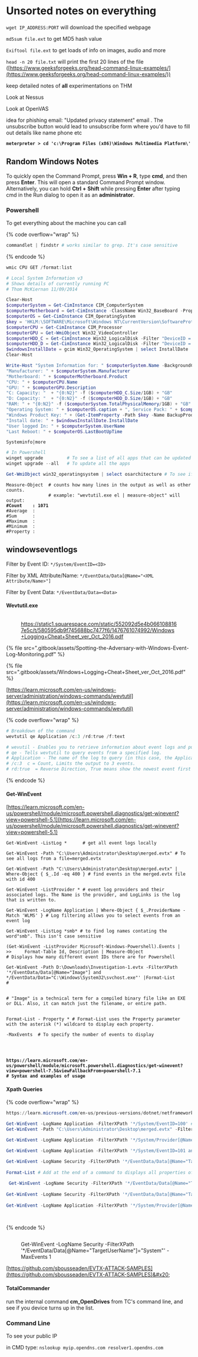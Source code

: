 # Unsorted notes on everything

`wget IP_ADDRESS:PORT` will download the specified webpage&#x20;

`md5sum file.ext` to get MD5 hash value

`Exiftool file.ext` to get loads of info on images, audio and more&#x20;

`head -n 20 file.txt`  will print the first 20 lines of the file ([https://www.geeksforgeeks.org/head-command-linux-examples/](https://www.geeksforgeeks.org/head-command-linux-examples/))

keep detailed notes of **all** experimentations on THM

Look at Nessus

Look at OpenVAS

idea for phishing email: "Updated privacy statement" email . The unsubscribe button would lead to unsubscribe form where you'd have to fill out details like name phone etc&#x20;

<pre><code><strong>meterpreter > cd 'c:\Program Files (x86)\Windows Multimedia Platform\'
</strong></code></pre>

## Random Windows Notes

To quickly open the Command Prompt, press **Win + R**, type **cmd**, and then press **Enter**. This will open a standard Command Prompt window. Alternatively, you can hold **Ctrl +** **Shift** while pressing **Enter** after typing cmd in the Run dialog to open it as an **administrator**.

### Powershell

To get everything about the machine you can call

{% code overflow="wrap" %}
```powershell
commandlet | findstr # works similar to grep. It's case sensitive
```
{% endcode %}

```powershell
wmic CPU GET /format:list
```

```powershell
# Local System Information v3
# Shows details of currently running PC
# Thom McKiernan 11/09/2014

Clear-Host
$computerSystem = Get-CimInstance CIM_ComputerSystem
$computerMotherboard = Get-CimInstance -ClassName Win32_BaseBoard -Property *
$computerOS = Get-CimInstance CIM_OperatingSystem
$key = 'HKLM:\SOFTWARE\Microsoft\Windows NT\CurrentVersion\SoftwareProtectionPlatform'
$computerCPU = Get-CimInstance CIM_Processor
$computerGPU = Get-WmiObject Win32_VideoController
$computerHDD_C = Get-CimInstance Win32_LogicalDisk -Filter "DeviceID = 'C:'"
$computerHDD_D = Get-CimInstance Win32_LogicalDisk -Filter "DeviceID = 'D:'"
$windowsInstallDate = gcim Win32_OperatingSystem | select InstallDate
Clear-Host

Write-Host "System Information for: " $computerSystem.Name -BackgroundColor red
"Manufacturer: " + $computerSystem.Manufacturer
"Motherboard: " + $computerMotherboard.Product
"CPU: " + $computerCPU.Name
"GPU: " + $computerGPU.Description
"C: Capacity: "  + "{0:N2}" -f ($computerHDD_C.Size/1GB) + "GB"
"D: Capacity: "  + "{0:N2}" -f ($computerHDD_D.Size/1GB) + "GB"
"RAM: " + "{0:N2}" -f ($computerSystem.TotalPhysicalMemory/1GB) + "GB"
"Operating System: " + $computerOS.caption + ", Service Pack: " + $computerOS.ServicePackMajorVersion
"Windows Product Key: " + (Get-ItemProperty -Path $key -Name BackupProductKeyDefault).BackupProductKeyDefault
"Install date: " + $windowsInstallDate.InstallDate
"User logged In: " + $computerSystem.UserName
"Last Reboot: " + $computerOS.LastBootUpTime
```

`Systeminfo|more`

```powershell
# In Powershell
winget upgrade         # To see a list of all apps that can be updated
winget upgrade --all   # To update all the apps
```

```powershell
Get-WmiObject win32_operatingsystem | select osarchitecture # To see if 32 or 64bit
```

<pre class="language-powershell" data-overflow="wrap"><code class="lang-powershell">Measure-Object  # counts how many lines in the output as well as other counts.
                # example: "wevtutil.exe el | measure-object" will output: 
<strong>#Count    : 1071
</strong>#Average  :
#Sum      :
#Maximum  :
#Minimum  :
#Property :
</code></pre>

## windowseventlogs

Filter by Event ID: `*/System/EventID=<ID>`

Filter by XML Attribute/Name: `*/EventData/Data[@Name="<XML Attribute/Name>"]`

Filter by Event Data: `*/EventData/Data=<Data>`

#### Wevtutil.exe

<figure><img src=".gitbook/assets/event-ids-1.png" alt=""><figcaption><p><a href="https://static1.squarespace.com/static/552092d5e4b0661088167e5c/t/580595db9f745688bc7477f6/1476761074992/Windows+Logging+Cheat+Sheet_ver_Oct_2016.pdf">https://static1.squarespace.com/static/552092d5e4b0661088167e5c/t/580595db9f745688bc7477f6/1476761074992/Windows+Logging+Cheat+Sheet_ver_Oct_2016.pdf</a></p></figcaption></figure>

{% file src=".gitbook/assets/Spotting-the-Adversary-with-Windows-Event-Log-Monitoring.pdf" %}



{% file src=".gitbook/assets/Windows+Logging+Cheat+Sheet_ver_Oct_2016.pdf" %}

[https://learn.microsoft.com/en-us/windows-server/administration/windows-commands/wevtutil](https://learn.microsoft.com/en-us/windows-server/administration/windows-commands/wevtutil)

{% code overflow="wrap" %}
```powershell
# Breakdown of the command
wevtutil qe Application /c:3 /rd:true /f:text

# wevutil - Enables you to retrieve information about event logs and publishers
# qe - Tells wevtutil to query events from a specified log.
# Application - The name of the log to query (in this case, the Application log
# /c:3  c = Count, Limits the output to 3 events.
# rd:true  = Reverse Direction, True means show the newest event first

```
{% endcode %}

#### Get-WinEvent

[https://learn.microsoft.com/en-us/powershell/module/microsoft.powershell.diagnostics/get-winevent?view=powershell-5.1](https://learn.microsoft.com/en-us/powershell/module/microsoft.powershell.diagnostics/get-winevent?view=powershell-5.1)

<pre class="language-powershell" data-overflow="wrap"><code class="lang-powershell">Get-WinEvent -ListLog *      # get all event logs locally

Get-WinEvent -Path "C:\Users\Administrator\Desktop\merged.evtx" # To see all logs from a file=merged.evtx

Get-WinEvent -Path "C:\Users\Administrator\Desktop\merged.evtx" | Where-Object { $_.Id -eq 400 } # find events in the merged.evtx file with id 400

Get-WinEvent -ListProvider * # event log providers and their associated logs. The Name is the provider, and LogLinks is the log that is written to.

Get-WinEvent -LogName Application | Where-Object { $_.ProviderName -Match 'WLMS' } # Log filtering allows you to select events from an event log

Get-WinEvent -ListLog *smb* # to find log names contating the word"smb". This isn't case sensitive

(Get-WinEvent -ListProvider Microsoft-Windows-Powershell).Events |
>>     Format-Table Id, Description | Measure-Object
# Displays how many different event IDs there are for Powershell

Get-WinEvent -Path D:\Downloads\Investigation-1.evtx -FilterXPath '*/EventData/Data[@Name="Image"] and */EventData/Data="C:\Windows\System32\svchost.exe"' |Format-List         # 


# "Image" is a technical term for a compiled binary file like an EXE or DLL. Also, it can match just the filename, or entire path. 


Format-List - Property * # Format-List uses the Property parameter with the asterisk (*) wildcard to display each property.

-MaxEvents  # To specify the number of events to display




<strong>https://learn.microsoft.com/en-us/powershell/module/microsoft.powershell.diagnostics/get-winevent?view=powershell-7.5&#x26;viewFallbackFrom=powershell-7.1
</strong><strong># Syntax and examples of usage
</strong></code></pre>

#### Xpath Queries

{% code overflow="wrap" %}
```powershell
https://learn.microsoft.com/en-us/previous-versions/dotnet/netframework-4.0/ms256115(v=vs.100) # Syntax and functions

Get-WinEvent -LogName Application -FilterXPath '*/System/EventID=100' # This will filter events from the Windows Logs > Application with the tag of System, with event id 100
Get-WinEvent -Path "C:\Users\Administrator\Desktop\merged.evtx" -FilterXPath '*/System/EventID=4104' # this will find event Ids in the supplied file

Get-WinEvent -LogName Application -FilterXPath '*/System/Provider[@Name="WLMS"]' #  This will filter events from the Windows Logs > Application with the tag of System, with Provider name of "WMLS" (Not case sensitive)

Get-WinEvent -LogName Application -FilterXPath '*/System/EventID=101 and */System/Provider[@Name="WLMS"]' # This will combine the first cmdlet of showing events with id of 100 and providername of WLMS 

Get-WinEvent -LogName Security -FilterXPath '*/EventData/Data[@Name="TargetUserName"]="System"' -MaxEvents 1 # This will get the logs from Security with username=System, it will only show 1 event.
 
Format-List # Add at the end of a command to displays all properties of each object in a vertical, readable list, rather than a horizontal table (which often cuts off long values like event messages
 
 Get-WinEvent -LogName Security -FilterXPath '*/EventData/Data[@Name="TargetUserName"]="Sam"' # To see all Security events for the user=Sam
 
Get-WinEvent -LogName Security -FilterXPath '*/EventData/Data[@Name="TargetUserName"]="Sam" and */System/EventID=4720' # To see when user account was created
 
Get-WinEvent -LogName Application -FilterXPath '*/System/Provider[@Name="WLMS"] and */System/TimeCreated[@SystemTime="2020-12-15T01:09:08.940277500Z"]' # will display events with provider name WLMS and specific this time 2020-12-15T01:09:08.940277500Z
 
 
```
{% endcode %}

<figure><img src=".gitbook/assets/xpath-7b.png" alt=""><figcaption><p>Get-WinEvent -LogName Security -FilterXPath '*/EventData/Data[@Name="TargetUserName"]="System"' -MaxEvents 1</p></figcaption></figure>

[https://github.com/sbousseaden/EVTX-ATTACK-SAMPLES](https://github.com/sbousseaden/EVTX-ATTACK-SAMPLES)&#x20;

#### TotalCommander

run the internal command **cm\_OpenDrives** from TC's command line, and see if you device turns up in the list.

### Command Line

To see your public IP

in CMD type: `nslookup myip.opendns.com resolver1.opendns.com`&#x20;
